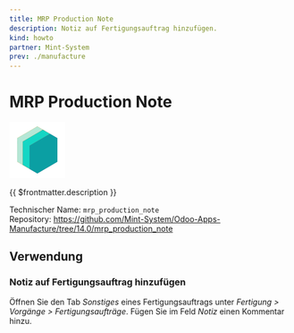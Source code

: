 ```yaml
---
title: MRP Production Note
description: Notiz auf Fertigungsauftrag hinzufügen.
kind: howto
partner: Mint-System
prev: ./manufacture
---
```

# MRP Production Note
![icon_oms_box](attachments/icons_odoo_mint_system.png)

{{ $frontmatter.description }}

Technischer Name: `mrp_production_note`\
Repository: <https://github.com/Mint-System/Odoo-Apps-Manufacture/tree/14.0/mrp_production_note>

## Verwendung

### Notiz auf Fertigungsauftrag hinzufügen

Öffnen Sie den Tab *Sonstiges* eines Fertigungsauftrags unter *Fertigung > Vorgänge > Fertigungsaufträge*. Fügen Sie im Feld *Notiz* einen Kommentar hinzu.
